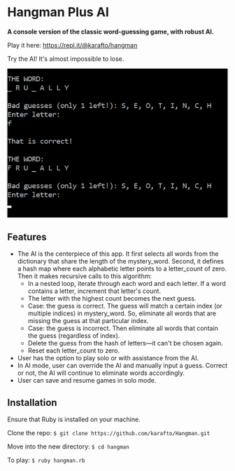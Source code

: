 # Hangman Plus AI

**A console version of the classic word-guessing game, with robust AI.**

Play it here: https://repl.it/@karafto/hangman

Try the AI! It's almost impossible to lose.

![Hangman](hangman.png)

## Features

* The AI is the centerpiece of this app. It first selects all words from the dictionary that share the length of the mystery_word. Second, it defines a hash map where each alphabetic letter points to a letter_count of zero. Then it makes recursive calls to this algorithm:
  * In a nested loop, iterate through each word and each letter. If a word contains a letter, increment that letter's count.
  * The letter with the highest count becomes the next guess.
  * Case: the guess is correct. The guess will match a certain index (or multiple indices) in mystery_word. So, eliminate all words that are missing the guess at that particular index.
  * Case: the guess is incorrect. Then eliminate all words that contain the guess (regardless of index).
  * Delete the guess from the hash of letters—it can't be chosen again.
  * Reset each letter_count to zero.
* User has the option to play solo or with assistance from the AI.
* In AI mode, user can override the AI and manually input a guess. Correct or not, the AI will continue to eliminate words accordingly.
* User can save and resume games in solo mode.

## Installation

Ensure that Ruby is installed on your machine.

Clone the repo: `$ git clone https://github.com/karafto/Hangman.git`

Move into the new directory: `$ cd hangman`

To play: `$ ruby hangman.rb`